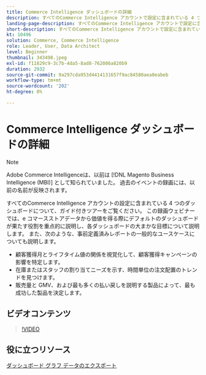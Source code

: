 ```yaml
---
title: Commerce Intelligence ダッシュボードの詳細
description: すべてのCommerce Intelligence アカウントで設定に含まれている 4 つのダッシュボードについてのガイド付きツアーについては、このウェビナーをご覧ください。
landing-page-description: すべてのCommerce Intelligence アカウントで設定に含まれている 4 つのダッシュボードに関するガイド付きツアーについては、録画済みのウェビナーをご覧ください。
short-description: すべてのCommerce Intelligence アカウントで設定に含まれている 4 つのダッシュボードに関するガイド付きツアーについては、録画済みのウェビナーをご覧ください。
kt: 10496
solution: Commerce, Commerce Intelligence
role: Leader, User, Data Architect
level: Beginner
thumbnail: 343498.jpeg
exl-id: f11829c9-3c7b-4da5-8ad8-762086a820b9
duration: 2932
source-git-commit: 9a297cda953d4414131657f9ac84580aea0eabeb
workflow-type: tm+mt
source-wordcount: '202'
ht-degree: 0%

---
```


# Commerce Intelligence ダッシュボードの詳細

>[!NOTE]
>
>Adobe Commerce Intelligenceは、以前は [!DNL Magento Business Intelligence (MBI)] として知られていました。 過去のイベントの録画には、以前の名前が反映されます。

すべてのCommerce Intelligence アカウントの設定に含まれている 4 つのダッシュボードについて、ガイド付きツアーをご覧ください。 この録画ウェビナーでは、e コマースストアデータから価値を得る際にデフォルトのダッシュボードが果たす役割を重点的に説明し、各ダッシュボードの大まかな目標について説明します。 また、次のような、事前定義済みレポートの一般的なユースケースについても説明します。

- 顧客獲得月とライフタイム値の関係を視覚化して、顧客獲得キャンペーンの影響を特定します。
- 在庫またはスタッフの割り当てニーズを示す、時間単位の注文配置のトレンドを見つけます。
- 販売量と GMV、および最も多くの払い戻しを説明する製品によって、最も成功した製品を決定します。

## ビデオコンテンツ

>[!VIDEO](https://video.tv.adobe.com/v/343498?quality=12&learn=on)

## 役に立つリソース

[ ダッシュボード ](https://experienceleague.adobe.com/docs/commerce-business-intelligence/mbi/build/dashboards/ess-dashboards.html)
[ グラフ データのエクスポート ](https://experienceleague.adobe.com/docs/commerce-business-intelligence/mbi/build/share/exp-chart-dash.html)
